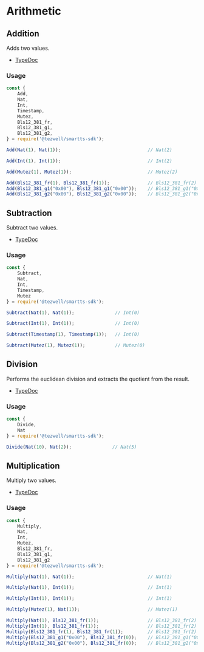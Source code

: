 # Arithmetic

## Addition

Adds two values.

- [TypeDoc](https://romarq.github.io/smartts-sdk/api/modules/expression.html#Add-1)

### Usage

```ts
const {
    Add,
    Nat,
    Int,
    Timestamp,
    Mutez,
    Bls12_381_fr,
    Bls12_381_g1,
    Bls12_381_g2,
} = require('@tezwell/smartts-sdk');

Add(Nat(1), Nat(1));                                // Nat(2)

Add(Int(1), Int(1));                                // Int(2)

Add(Mutez(1), Mutez(1));                            // Mutez(2)

Add(Bls12_381_fr(1), Bls12_381_fr(1));              // Bls12_381_fr(2)
Add(Bls12_381_g1("0x00"), Bls12_381_g1("0x00"));    // Bls12_381_g1("0x00")
Add(Bls12_381_g2("0x00"), Bls12_381_g2("0x00"));    // Bls12_381_g2("0x00")
```

## Subtraction

Subtract two values.

- [TypeDoc](https://romarq.github.io/smartts-sdk/api/modules/expression.html#Subtract-1)

### Usage

```ts
const {
    Subtract,
    Nat,
    Int,
    Timestamp,
    Mutez
} = require('@tezwell/smartts-sdk');

Subtract(Nat(1), Nat(1));               // Int(0)

Subtract(Int(1), Int(1));               // Int(0)

Subtract(Timestamp(1), Timestamp(1));   // Int(0)

Subtract(Mutez(1), Mutez(1));           // Mutez(0)
```

## Division

Performs the euclidean division and extracts the quotient from the result.

- [TypeDoc](https://romarq.github.io/smartts-sdk/api/modules/expression.html#Divide-1)

### Usage

```ts
const {
    Divide,
    Nat
} = require('@tezwell/smartts-sdk');

Divide(Nat(10), Nat(2));               // Nat(5)
```

## Multiplication

Multiply two values.

- [TypeDoc](https://romarq.github.io/smartts-sdk/api/modules/expression.html#Multiply-1)

### Usage

```ts
const {
    Multiply,
    Nat,
    Int,
    Mutez,
    Bls12_381_fr,
    Bls12_381_g1,
    Bls12_381_g2
} = require('@tezwell/smartts-sdk');

Multiply(Nat(1), Nat(1));                           // Nat(1)

Multiply(Nat(1), Int(1));                           // Int(1)

Multiply(Int(1), Int(1));                           // Int(1)

Multiply(Mutez(1), Nat(1));                         // Mutez(1)

Multiply(Nat(1), Bls12_381_fr(1));                  // Bls12_381_fr(2)
Multiply(Int(1), Bls12_381_fr(1));                  // Bls12_381_fr(2)
Multiply(Bls12_381_fr(1), Bls12_381_fr(1));         // Bls12_381_fr(2)
Multiply(Bls12_381_g1("0x00"), Bls12_381_fr(0));    // Bls12_381_g1("0x00")
Multiply(Bls12_381_g2("0x00"), Bls12_381_fr(0));    // Bls12_381_g2("0x00")
```

